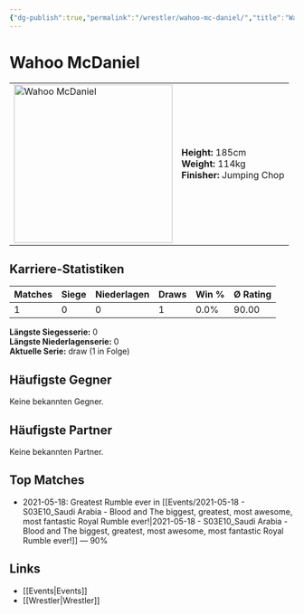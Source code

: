 ```yaml
---
{"dg-publish":true,"permalink":"/wrestler/wahoo-mc-daniel/","title":"Wahoo McDaniel","tags":["wrestler"],"noteIcon":""}
---
```



# Wahoo McDaniel

<table>
        <tr>
        <td><img src="https://github.com/CptSpaulding1980/choke-slam-wrestling/releases/download/images/Wahoo_McDaniel.png" width="280" alt="Wahoo McDaniel"></td>
        <td>
        <b>Height:</b> 185cm<br>
        <b>Weight:</b> 114kg<br>
        <b>Finisher:</b> Jumping Chop<br>
        </td>
        </tr>
        </table>
        
## Karriere-Statistiken

| Matches | Siege | Niederlagen | Draws | Win % | Ø Rating |
|---------|-------|-------------|-------|-------|-----------|
| 1 | 0 | 0 | 1 | 0.0% | 90.00 |

**Längste Siegesserie:** 0<br>**Längste Niederlagenserie:** 0<br>**Aktuelle Serie:** draw (1 in Folge)


## Häufigste Gegner
Keine bekannten Gegner.

## Häufigste Partner
Keine bekannten Partner.

## Top Matches
- 2021-05-18: Greatest Rumble ever in [[Events/2021-05-18 - S03E10_Saudi Arabia - Blood and The biggest, greatest, most awesome, most fantastic Royal Rumble ever!\|2021-05-18 - S03E10_Saudi Arabia - Blood and The biggest, greatest, most awesome, most fantastic Royal Rumble ever!]] — 90%

## Links
- [[Events\|Events]]
- [[Wrestler\|Wrestler]]
